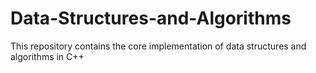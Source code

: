 # Data-Structures-and-Algorithms
This repository contains the core implementation of data structures and algorithms in C++
